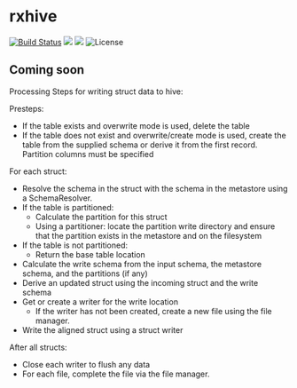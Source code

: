 rxhive
=======

[![Build Status](https://travis-ci.org/sksamuel/rxhive.png)](https://travis-ci.org/sksamuel/rxhive)
[<img src="https://img.shields.io/maven-central/v/com.sksamuel/rxhive*.svg?label=latest%20release"/>](http://search.maven.org/#search%7Cga%7C1%7Ca%3A%22rxhive)
[<img src="https://img.shields.io/nexus/s/https/oss.sonatype.org/com.sksamuel.rxhive/rxhive-core.svg?label=latest%20snapshot&style=plastic"/>](https://oss.sonatype.org/content/repositories/snapshots/com/sksamuel/rxhive/)
![License](https://img.shields.io/github/license/sksamuel/rxhive.svg?style=plastic)

Coming soon
-----------


Processing Steps for writing struct data to hive:

Presteps:

* If the table exists and overwrite mode is used, delete the table
* If the table does not exist and overwrite/create mode is used, create the table from the supplied schema or derive it from the first record. Partition columns must be specified

For each struct:

* Resolve the schema in the struct with the schema in the metastore using a SchemaResolver.
* If the table is partitioned:
    * Calculate the partition for this struct
    * Using a partitioner: locate the partition write directory and ensure that the partition exists in the metastore and on the filesystem
* If the table is not partitioned:
    * Return the base table location
* Calculate the write schema from the input schema, the metastore schema, and the partitions (if any)
* Derive an updated struct using the incoming struct and the write schema
* Get or create a writer for the write location
    * If the writer has not been created, create a new file using the file manager.
* Write the aligned struct using a struct writer

After all structs:

* Close each writer to flush any data
* For each file, complete the file via the file manager.
